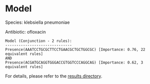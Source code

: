 
# Model

Species: klebsiella pneumoniae

Antibiotic: ofloxacin

```
Model (Conjunction - 2 rules):
------------------------------
Presence(AAATCCTGCGCTTCCTGAACGCTGCTGGCGC) [Importance: 0.76, 22 equivalent rules]
AND
Presence(ACGATGCAGGTGGGACCGTGGTCCCAGGCAG) [Importance: 0.62, 3 equivalent rules]

```

For details, please refer to the [results directory](../../../../../results/scm_b/klebsiella+pneumoniae/ofloxacin/repeat_9/).

